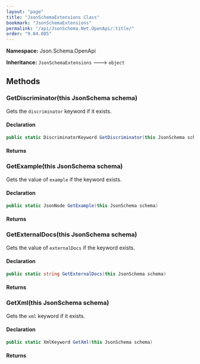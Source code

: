 ```yaml
---
layout: "page"
title: "JsonSchemaExtensions Class"
bookmark: "JsonSchemaExtensions"
permalink: "/api/JsonSchema.Net.OpenApi/:title/"
order: "9.04.005"
---
```

**Namespace:** Json.Schema.OpenApi

**Inheritance:**
`JsonSchemaExtensions`
 🡒 
`object`



## Methods

### GetDiscriminator(this JsonSchema schema)

Gets the `discriminator` keyword if it exists.

#### Declaration

```c#
public static DiscriminatorKeyword GetDiscriminator(this JsonSchema schema)
```


#### Returns



### GetExample(this JsonSchema schema)

Gets the value of `example` if the keyword exists.

#### Declaration

```c#
public static JsonNode GetExample(this JsonSchema schema)
```


#### Returns



### GetExternalDocs(this JsonSchema schema)

Gets the value of `externalDocs` if the keyword exists.

#### Declaration

```c#
public static string GetExternalDocs(this JsonSchema schema)
```


#### Returns



### GetXml(this JsonSchema schema)

Gets the `xml` keyword if it exists.

#### Declaration

```c#
public static XmlKeyword GetXml(this JsonSchema schema)
```


#### Returns



